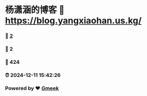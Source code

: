 # 杨潇涵的博客 :link: https://blog.yangxiaohan.us.kg/ 
### :page_facing_up: [2](https://blog.yangxiaohan.us.kg//tag.html) 
### :speech_balloon: 2 
### :hibiscus: 424 
### :alarm_clock: 2024-12-11 15:42:26 
### Powered by :heart: [Gmeek](https://github.com/Meekdai/Gmeek)
